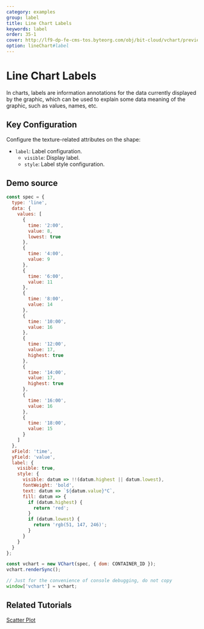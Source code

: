 ```yaml
---
category: examples
group: label
title: Line Chart Labels
keywords: label
order: 35-1
cover: http://lf9-dp-fe-cms-tos.byteorg.com/obj/bit-cloud/vchart/preview/label/line-label.png
option: lineChart#label
---
```


# Line Chart Labels

In charts, labels are information annotations for the data currently displayed by the graphic, which can be used to explain some data meaning of the graphic, such as values, names, etc.

## Key Configuration

Configure the texture-related attributes on the shape:

- `label`: Label configuration.
  - `visible`: Display label.
  - `style`: Label style configuration.

## Demo source

```javascript livedemo
const spec = {
  type: 'line',
  data: {
    values: [
      {
        time: '2:00',
        value: 8,
        lowest: true
      },
      {
        time: '4:00',
        value: 9
      },
      {
        time: '6:00',
        value: 11
      },
      {
        time: '8:00',
        value: 14
      },
      {
        time: '10:00',
        value: 16
      },
      {
        time: '12:00',
        value: 17,
        highest: true
      },
      {
        time: '14:00',
        value: 17,
        highest: true
      },
      {
        time: '16:00',
        value: 16
      },
      {
        time: '18:00',
        value: 15
      }
    ]
  },
  xField: 'time',
  yField: 'value',
  label: {
    visible: true,
    style: {
      visible: datum => !!(datum.highest || datum.lowest),
      fontWeight: 'bold',
      text: datum => `${datum.value}°C`,
      fill: datum => {
        if (datum.highest) {
          return 'red';
        }
        if (datum.lowest) {
          return 'rgb(51, 147, 246)';
        }
      }
    }
  }
};

const vchart = new VChart(spec, { dom: CONTAINER_ID });
vchart.renderSync();

// Just for the convenience of console debugging, do not copy
window['vchart'] = vchart;
```

## Related Tutorials

[Scatter Plot](link)
